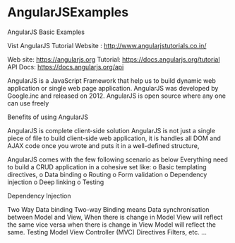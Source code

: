 # AngularJSExamples
AngularJS Basic Examples

Vist AngularJS Tutorial Website : http://www.angularjstutorials.co.in/

Web site: https://angularjs.org
Tutorial: https://docs.angularjs.org/tutorial
API Docs: https://docs.angularjs.org/api

AngularJS is a JavaScript Framework that help us to build dynamic web application or single web page application.
AngularJS was developed by Google.inc and released on 2012.
AngularJS is open source where any one can use freely

Benefits of using AngularJS 

AngularJS is complete client-side solution
AngularJS is not just a single piece of file to build client-side web application, it is handles all DOM and AJAX code once you wrote and puts it in a well-defined structure,

AngularJS comes with the few following scenario as below
Everything need to build a CRUD application in a cohesive set like:
o Basic templating directives,
o Data binding
o Routing
o Form validation
o Dependency injection
o Deep linking
o Testing

Dependency Injection

Two Way Data binding
Two-way Binding means Data synchronisation between Model and View, When there is change in Model     View will reflect the same vice versa when there is change in View     Model will reflect the same.
Testing 
Model View Controller (MVC)
Directives 
Filters,   etc. …
